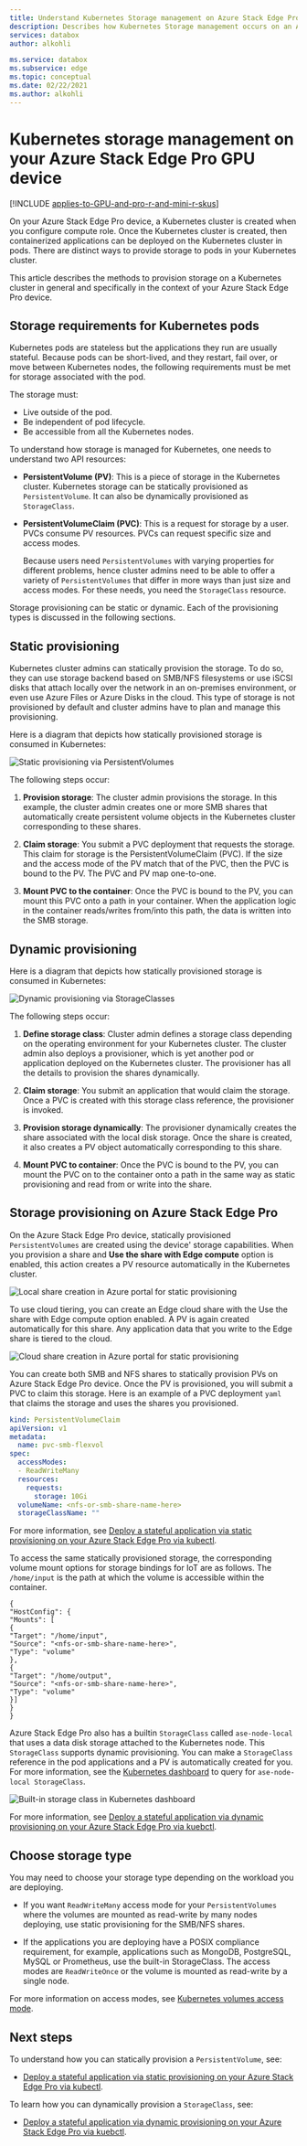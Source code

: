 ```yaml
---
title: Understand Kubernetes Storage management on Azure Stack Edge Pro device| Microsoft Docs
description: Describes how Kubernetes Storage management occurs on an Azure Stack Edge Pro device.
services: databox
author: alkohli

ms.service: databox
ms.subservice: edge
ms.topic: conceptual
ms.date: 02/22/2021
ms.author: alkohli
---
```

# Kubernetes storage management on your Azure Stack Edge Pro GPU device

[!INCLUDE [applies-to-GPU-and-pro-r-and-mini-r-skus](../../includes/azure-stack-edge-applies-to-gpu-pro-r-mini-r-sku.md)]

On your Azure Stack Edge Pro device, a Kubernetes cluster is created when you configure compute role. Once the Kubernetes cluster is created, then containerized applications can be deployed on the Kubernetes cluster in pods. There are distinct ways to provide storage to pods in your Kubernetes cluster. 

This article describes the methods to provision storage on a Kubernetes cluster in general and specifically in the context of your Azure Stack Edge Pro device. 

## Storage requirements for Kubernetes pods

Kubernetes pods are stateless but the applications they run are usually stateful. Because pods can be short-lived, and they restart, fail over, or move between Kubernetes nodes, the following requirements must be met for storage associated with the pod. 

The storage must:

- Live outside of the pod.
- Be independent of pod lifecycle.
- Be accessible from all the Kubernetes nodes.

To understand how storage is managed for Kubernetes, one needs to understand two API resources: 

- **PersistentVolume (PV)**: This is a piece of storage in the Kubernetes cluster. Kubernetes storage can be statically provisioned as `PersistentVolume`. It can also be dynamically provisioned as  `StorageClass`.

- **PersistentVolumeClaim (PVC)**: This is a request for storage by a user. PVCs consume PV resources. PVCs can request specific size and access modes. 

    Because users need `PersistentVolumes` with varying properties for different problems, hence cluster admins need to be able to offer a variety of `PersistentVolumes` that differ in more ways than just size and access modes. For these needs, you need the `StorageClass` resource.

Storage provisioning can be static or dynamic. Each of the provisioning types is discussed in the following sections.

## Static provisioning

Kubernetes cluster admins can statically provision the storage. To do so, they can use storage backend based on SMB/NFS filesystems or use iSCSI disks that attach locally over the network in an on-premises environment, or even use Azure Files or Azure Disks in the cloud. This type of storage is not provisioned by default and cluster admins have to plan and manage this provisioning. 
 
Here is a diagram that depicts how statically provisioned storage is consumed in Kubernetes: 

![Static provisioning via PersistentVolumes](./media/azure-stack-edge-gpu-kubernetes-storage/static-provisioning-persistent-volumes-1.png)

The following steps occur: 

1. **Provision storage**: The cluster admin provisions the storage. In this example, the cluster admin creates one or more SMB shares that automatically create persistent volume objects in the Kubernetes cluster corresponding to these shares. 

1. **Claim storage**: You submit a PVC deployment that requests the storage. This claim for storage is the PersistentVolumeClaim (PVC). If the size and the access mode of the PV match that of the PVC, then the PVC is bound to the PV. The PVC and PV map one-to-one.

1. **Mount PVC to the container**: Once the PVC is bound to the PV, you can mount this PVC onto a path in your container. When the application logic in the container reads/writes from/into this path, the data is written into the SMB storage.
 

## Dynamic provisioning

Here is a diagram that depicts how statically provisioned storage is consumed in Kubernetes: 

![Dynamic provisioning via StorageClasses](./media/azure-stack-edge-gpu-kubernetes-storage/dynamic-provisioning-storage-classes-1.png)

The following steps occur: 

1. **Define storage class**: Cluster admin defines a storage class depending on the operating environment for your Kubernetes cluster. The cluster admin also deploys a provisioner, which is yet another pod or application deployed on the Kubernetes cluster. The provisioner has all the details to provision the shares dynamically.  

1. **Claim storage**: You submit an application that would claim the storage. Once a PVC is created with this storage class reference, the provisioner is invoked. 

1. **Provision storage dynamically**: The provisioner dynamically creates the share associated with the local disk storage. Once the share is created, it also creates a PV object automatically corresponding to this share.

1. **Mount PVC to container**: Once the PVC is bound to the PV, you can mount the PVC on to the container onto a path in the same way as static provisioning and read from or write into the share.


## Storage provisioning on Azure Stack Edge Pro

On the Azure Stack Edge Pro device, statically provisioned `PersistentVolumes` are created using the device' storage capabilities. When you provision a share and **Use the share with Edge compute** option is enabled, this action creates a PV resource automatically in the Kubernetes cluster.

![Local share creation in Azure portal for static provisioning](./media/azure-stack-edge-gpu-kubernetes-storage/static-provisioning-azure-portal-1.png)

To use cloud tiering, you can create an Edge cloud share with the Use the share with Edge compute option enabled. A PV is again created automatically for this share. Any application data that you write to the Edge share is tiered to the cloud. 

![Cloud share creation in Azure portal for static provisioning](./media/azure-stack-edge-gpu-kubernetes-storage/static-provisioning-azure-portal-2.png)

You can create both SMB and NFS shares to statically provision PVs on Azure Stack Edge Pro device. Once the PV is provisioned, you will submit a PVC to claim this storage. Here is an example of a PVC deployment `yaml` that claims the storage and uses the shares you provisioned.


```yml
kind: PersistentVolumeClaim 
apiVersion: v1 
metadata: 
  name: pvc-smb-flexvol 
spec: 
  accessModes: 
  - ReadWriteMany 
  resources: 
    requests: 
      storage: 10Gi 
  volumeName: <nfs-or-smb-share-name-here> 
  storageClassName: ""
```

For more information, see [Deploy a stateful application via static provisioning on your Azure Stack Edge Pro via kubectl](azure-stack-edge-gpu-deploy-stateful-application-static-provision-kubernetes.md).

To access the same statically provisioned storage, the corresponding volume mount options for storage bindings for IoT are as follows. The `/home/input` is the path at which the volume is accessible within the container.

```
{
"HostConfig": {
"Mounts": [
{
"Target": "/home/input",
"Source": "<nfs-or-smb-share-name-here>",
"Type": "volume"
},
{
"Target": "/home/output",
"Source": "<nfs-or-smb-share-name-here>",
"Type": "volume"
}]
}
}
```

Azure Stack Edge Pro also has a builtin `StorageClass` called `ase-node-local` that uses a data disk storage attached to the Kubernetes node. This `StorageClass` supports dynamic provisioning. You can make a `StorageClass` reference in the pod applications and a PV is automatically created for you. For more information, see the [Kubernetes dashboard](azure-stack-edge-gpu-monitor-kubernetes-dashboard.md) to query for `ase-node-local StorageClass`.

![Built-in storage class in Kubernetes dashboard](./media/azure-stack-edge-gpu-kubernetes-storage/dynamic-provisioning-builtin-storage-class-1.png)

For more information, see [Deploy a stateful application via dynamic provisioning on your Azure Stack Edge Pro via kuebctl](azure-stack-edge-gpu-deploy-stateful-application-dynamic-provision-kubernetes.md).

## Choose storage type

You may need to choose your storage type depending on the workload you are deploying. 

- If you want `ReadWriteMany` access mode for your `PersistentVolumes` where the volumes are mounted as read-write by many nodes deploying, use static provisioning for the SMB/NFS shares.

- If the applications you are deploying have a POSIX compliance requirement, for example, applications such as MongoDB, PostgreSQL, MySQL or Prometheus, use the built-in StorageClass. The access modes are `ReadWriteOnce` or the volume is mounted as read-write by a single node. 


For more information on access modes, see [Kubernetes volumes access mode](https://kubernetes.io/docs/concepts/storage/persistent-volumes/#access-modes).


## Next steps

To understand how you can statically provision a `PersistentVolume`, see:

- [Deploy a stateful application via static provisioning on your Azure Stack Edge Pro via kubectl](azure-stack-edge-gpu-deploy-stateful-application-static-provision-kubernetes.md).

To learn how  you can dynamically provision a `StorageClass`, see:

- [Deploy a stateful application via dynamic provisioning on your Azure Stack Edge Pro via kuebctl](azure-stack-edge-gpu-deploy-stateful-application-dynamic-provision-kubernetes.md).
